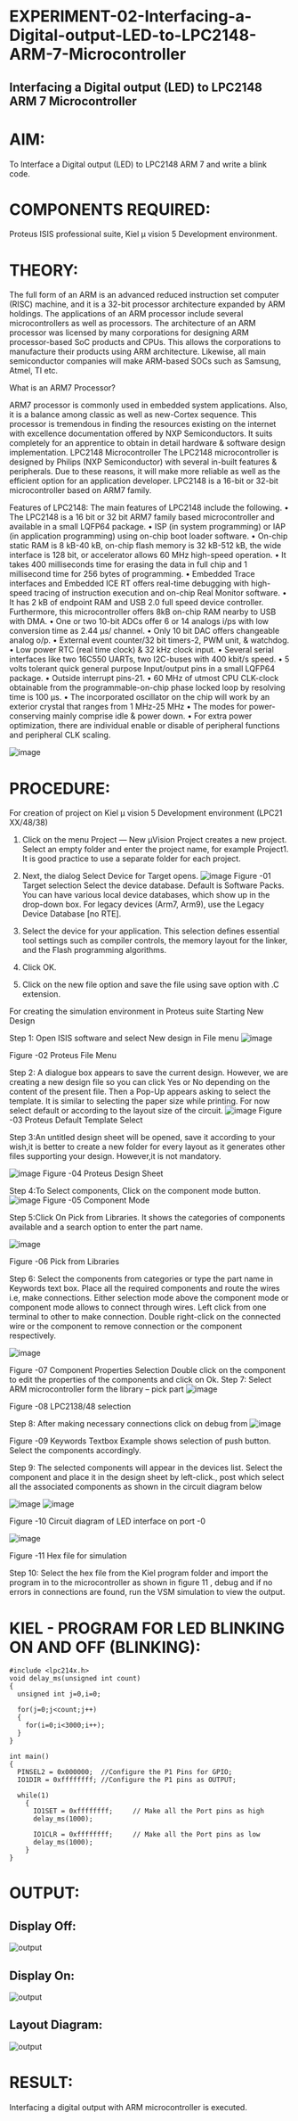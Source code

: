 # EXPERIMENT-02-Interfacing-a-Digital-output-LED-to-LPC2148-ARM-7-Microcontroller

## Interfacing a Digital output (LED) to LPC2148 ARM 7 Microcontroller 
# AIM:
To Interface a Digital output (LED) to LPC2148 ARM 7 and write a blink code.
# COMPONENTS REQUIRED:
Proteus ISIS professional suite, Kiel μ vision 5 Development environment.
# THEORY: 
The full form of an ARM is an advanced reduced instruction set computer (RISC) machine, and it is a 32-bit processor architecture expanded by ARM holdings. The applications of an ARM processor include several microcontrollers as well as processors. The architecture of an ARM processor was licensed by many corporations for designing ARM processor-based SoC products and CPUs. This allows the corporations to manufacture their products using ARM architecture. Likewise, all main semiconductor companies will make ARM-based SOCs such as Samsung, Atmel, TI etc.

What is an ARM7 Processor?

ARM7 processor is commonly used in embedded system applications. Also, it is a balance among classic as well as new-Cortex sequence. This processor is tremendous in finding the resources existing on the internet with excellence documentation offered by NXP Semiconductors. It suits completely for an apprentice to obtain in detail hardware & software design implementation.
LPC2148 Microcontroller
 The LPC2148 microcontroller is designed by Philips (NXP Semiconductor) with several in-built features & peripherals. Due to these reasons, it will make more reliable as well as the efficient option for an application developer. LPC2148 is a 16-bit or 32-bit microcontroller based on ARM7 family.

Features of LPC2148:
The main features of LPC2148 include the following.
•	The LPC2148 is a 16 bit or 32 bit ARM7 family based microcontroller and available in a small LQFP64 package.
•	ISP (in system programming) or IAP (in application programming) using on-chip boot loader software.
•	On-chip static RAM is 8 kB-40 kB, on-chip flash memory is 32 kB-512 kB, the wide interface is 128 bit, or accelerator allows 60 MHz high-speed operation.
•	It takes 400 milliseconds time for erasing the data in full chip and 1 millisecond time for 256 bytes of programming.
•	Embedded Trace interfaces and Embedded ICE RT offers real-time debugging with high-speed tracing of instruction execution and on-chip Real Monitor software.
•	It has 2 kB of endpoint RAM and USB 2.0 full speed device controller. Furthermore, this microcontroller offers 8kB on-chip RAM nearby to USB with DMA.
•	One or two 10-bit ADCs offer 6 or 14 analogs i/ps with low conversion time as 2.44 μs/ channel.
•	Only 10 bit DAC offers changeable analog o/p.
•	External event counter/32 bit timers-2, PWM unit, & watchdog.
•	Low power RTC (real time clock) & 32 kHz clock input.
•	Several serial interfaces like two 16C550 UARTs, two I2C-buses with 400 kbit/s speed.
•	5 volts tolerant quick general purpose Input/output pins in a small LQFP64 package.
•	Outside interrupt pins-21.
•	60 MHz of utmost CPU CLK-clock obtainable from the programmable-on-chip phase locked loop by resolving time is 100 μs.
•	The incorporated oscillator on the chip will work by an exterior crystal that ranges from 1 MHz-25 MHz
•	The modes for power-conserving mainly comprise idle & power down.
•	For extra power optimization, there are individual enable or disable of peripheral functions and peripheral CLK scaling.
 
![image](https://user-images.githubusercontent.com/36288975/189275248-cf9f4001-be11-4773-ba86-517bec062fa5.png)

# PROCEDURE:
For creation of project on  Kiel μ vision 5 Development environment (LPC21 XX/48/38)
1.	Click on the menu Project — New µVision Project creates a new project. Select an empty folder and enter the project name, for example Project1. It is good practice to use a separate folder for each project.

2.	Next, the dialog Select Device for Target opens.
![image](https://user-images.githubusercontent.com/36288975/189275266-1d35fbc4-cdb4-49b2-a7ef-4991dc6f546f.png)
Figure -01 Target selection
Select the device database. Default is Software Packs. You can have various local device databases, which show up in the drop-down box. For legacy devices (Arm7, Arm9), use the Legacy Device Database [no RTE].

3.	Select the device for your application. This selection defines essential tool settings such as compiler controls, the memory layout for the linker, and the Flash programming algorithms.

4.	Click OK.

5.	Click on the new file option and save the file using save option with .C extension.

For creating the simulation environment in Proteus suite 
Starting New Design

Step 1: Open ISIS software and select New design in  File menu
 ![image](https://user-images.githubusercontent.com/36288975/189275283-128a9e18-c1b4-4725-90fc-086361f0b0f1.png)

Figure -02 Proteus File Menu

 Step 2: A dialogue box appears to save the current design. However, we are creating a new design file so you can click Yes or No depending on the content of the present file. Then a Pop-Up appears asking to select the template. It is similar to selecting the paper size while printing. For now select default or according to the layout size of the circuit.
 ![image](https://user-images.githubusercontent.com/36288975/189275292-833e565c-6583-4667-8aff-376bd8028ee3.png)
Figure -03 Proteus Default Template Select
 
Step 3:An untitled design sheet will be opened, save it according to your wish,it is better to create a new folder for every layout as it generates other files supporting your design. However,it is not mandatory.

![image](https://user-images.githubusercontent.com/36288975/189275301-c4a11767-fe44-4bc0-8d8a-89022825f3cd.png)
Figure -04 Proteus Design Sheet
 
Step 4:To Select components, Click on the component mode button.
 ![image](https://user-images.githubusercontent.com/36288975/189275318-5c6e5521-cf09-441d-912f-7bcebdcb8189.png)
Figure -05 Component Mode

Step 5:Click On Pick from Libraries. It shows the categories of components available and a search option to enter the part name.
 
 ![image](https://user-images.githubusercontent.com/36288975/189275326-3eea00d3-6ea3-40e6-a5b2-97d80db0f1aa.png)

Figure -06 Pick from Libraries

Step 6: Select the components from categories or type the part name in Keywords text box.
 Place all the required components and route the wires i.e, make connections.
Either selection mode above the component mode or component mode allows to connect through wires. Left click from one terminal to other to make connection. Double right-click on the connected wire or the component to remove connection or the component respectively.
 
 ![image](https://user-images.githubusercontent.com/36288975/189275342-2365f361-05d0-4fc0-8b44-3934b8b03ea7.png)

Figure -07 Component Properties Selection
Double click on the component to edit the properties of the components and click on Ok.
Step 7: Select ARM microcontroller form the library – pick part 
![image](https://user-images.githubusercontent.com/36288975/189275370-90534a4c-8524-4931-9978-291200f0fd2e.png)
 
Figure -08 LPC2138/48 selection

Step 8: After making necessary connections click on debug from 
![image](https://user-images.githubusercontent.com/36288975/189275403-c1506ad6-7795-40f9-b878-9b83e12263b9.png)

Figure -09 Keywords Textbox
Example shows selection of push button. Select the components accordingly.
 
Step 9: The selected components will appear in the devices list. Select the component and place it in the design sheet by left-click., post which select all the associated components as shown in the circuit diagram below 

 ![image](https://user-images.githubusercontent.com/36288975/189275426-09eb6d0d-aab0-4d8a-8ef8-31288fbfe2a1.png)
 ![image](https://user-images.githubusercontent.com/36288975/189275464-1074d010-f106-4615-9959-68ed1a271502.png)

Figure -10 Circuit diagram of LED interface on port -0

 ![image](https://user-images.githubusercontent.com/36288975/189275481-7466fd00-fe0b-4781-93b8-39b551cdcc36.png)

Figure -11 Hex file for simulation 

Step 10: Select the hex file from the Kiel program folder and import the program in to the microcontroller as shown in figure 11 ,  debug and if no errors in connections are found, run the VSM simulation to view the output.

# KIEL - PROGRAM FOR LED BLINKING ON AND OFF (BLINKING):
```
#include <lpc214x.h>
void delay_ms(unsigned int count)
{
  unsigned int j=0,i=0;

  for(j=0;j<count;j++)
  {
    for(i=0;i<3000;i++);
  }
}

int main() 
{
  PINSEL2 = 0x000000;  //Configure the P1 Pins for GPIO;
  IO1DIR = 0xffffffff; //Configure the P1 pins as OUTPUT;

  while(1)
    {
      IO1SET = 0xffffffff;     // Make all the Port pins as high  
      delay_ms(1000);

      IO1CLR = 0xffffffff;     // Make all the Port pins as low  
      delay_ms(1000);
    }
}
```

# OUTPUT:
## Display Off:
![output](1.png)
## Display On:
![output](3.png)
## Layout Diagram:
![output](2.png)

# RESULT:
Interfacing a digital output with ARM microcontroller is executed. 
